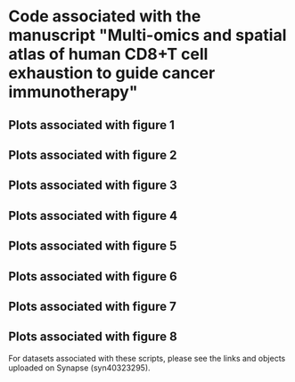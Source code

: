 # Code associated with the manuscript "Multi-omics and spatial atlas of human CD8+T cell exhaustion to guide cancer immunotherapy"

## Plots associated with figure 1
<placeholder>

## Plots associated with figure 2
<placeholder>

## Plots associated with figure 3
<placeholder>

## Plots associated with figure 4
<placeholder>

## Plots associated with figure 5
<placeholder>

## Plots associated with figure 6
<placeholder>

## Plots associated with figure 7
<placeholder>


## Plots associated with figure 8
<placeholder>


For datasets associated with these scripts, please see the links and objects uploaded on Synapse (syn40323295).
